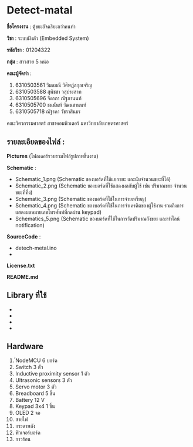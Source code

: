 # Detect-matal
**ชื่อโครงงาน** : ตู้ขยะอัจฉริยะกว่าคนทำ

**วิชา** : ระบบฝังตัว (Embedded System) 

**รหัสวิชา** : 01204322

**กลุ่ม** : สาวสวย 5 หน่อ

**คณะผู้จัดทำ** :
1. 6310503561 วิมลมณี วิศิษฎ์สกุลเจริญ
2. 6310503588 สุพิชชา วสุประสาท
3. 6310505696 จิดาภา ณัฐภานนท์
4. 6310505700 ชนนันท์ วัฒนชานนท์
5. 6310505718 ณัฐรดา วัชราสินธร

คณะวิศวกรรมศาสตร์ สาขาคอมพิวเตอร์ มหาวิทยาลัยเกษตรศาสตร์

## รายละเอียดของไฟล์ :
**Pictures** (โฟลเดอร์รวบรวมไฟล์รูปภาพชิ้นงาน)

**Schematic** :
- Schematic_1.png (Schematic ของบอร์ดที่ใช้แยกขยะ และนับจำนวนขยะที่ได้)
- Schematic_2.png (Schematic ของบอร์ดที่ใช้แสดงผลกับผู้ใช้ เช่น ปริมาณขยะ จำนวนขยะที่ทิ้ง)
- Schematic_3.png (Schematic ของบอร์ดที่ใช้ในการจ่ายเหรียญ)
- Schematic_4.png (Schematic ของบอร์ดที่ใช้ในการจำเครดิตของผู้ใช้งาน รวมถึงการแสดงผลหมายเลขโทรศัพท์ที่กดผ่าน keypad)
- Schematics_5.png (Schematic ของบอร์ดที่ใช้ในการวัดปริมาณถังขยะ และทำไลน์ notification)

**SourceCode** :
- detech-metal.ino
- 

	

**License.txt**

**README.md**		

## Library ที่ใช้
- 
-
-
-

## Hardware
1. ์NodeMCU 6 บอร์ด
2. Switch 3 ตัว
3. Inductive proximity sensor 1 ตัว
4. Ultrasonic sensors 3 ตัว
5. Servo motor 3 ตัว
6. Breadboard 5 ชิ้น
7. Battery 12 V
8. Keypad 3x4 1 ชิ้น
9. OLED 2 จอ
10. สายไฟ
11. กระดาษลัง
12. ฟิวเจอร์บอร์ด
13. กาวร้อน
